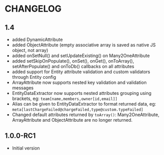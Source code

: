 CHANGELOG
=========

1.4
---------
* added DynamicAttribute
* added ObjectAttribute (empty associative array is saved as native JS object, not array)
* added onSetNull() and setUpdateExisting() on Many2OneAttribute
* added setSkipOnPopulate(), onSet(), onGet(), onToArray(), setAfterPopulate() and onToDb() callbacks on all attributes 
* added support for Entity attribute validation and custom validators through Entity config
* ArrayAttribute now supports nested key validation and validation messages
* EntityDataExtractor now supports nested attributes grouping using brackets, eg: `team[name,members,owner[id,email]]`
* Alias can be given to EntityDataExtractor to format returned data, eg: `meta[lastChargeFailed@chargeFailed,type@custom.typeFailed]`
* Changed default attributes returned by `toArray()`: Many2OneAttribute, ArrayAttribute and ObjectAttribute are no longer returned.


1.0.0-RC1
---------
* Initial version
